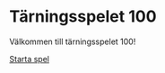 Tärningsspelet 100
=======================

Välkommen till tärningsspelet 100!

[Starta spel](dice1/init)
